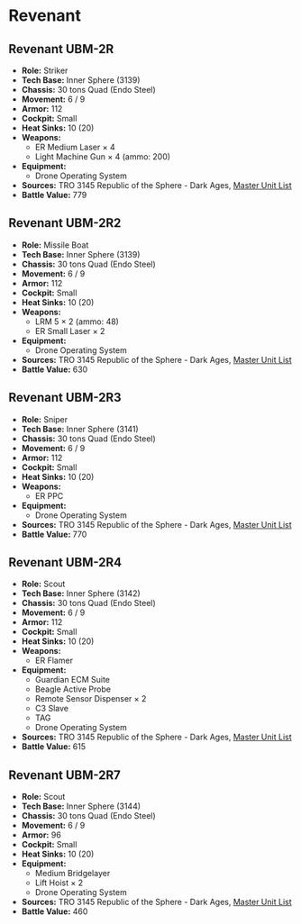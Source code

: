 # Revenant
## Revenant UBM-2R
- **Role:** Striker
- **Tech Base:** Inner Sphere (3139)
- **Chassis:** 30 tons Quad (Endo Steel)
- **Movement:** 6 / 9
- **Armor:** 112
- **Cockpit:** Small
- **Heat Sinks:** 10 (20)
- **Weapons:**
  - ER Medium Laser × 4
  - Light Machine Gun × 4 (ammo: 200)
- **Equipment:**
  - Drone Operating System
- **Sources:** TRO 3145 Republic of the Sphere - Dark Ages, [Master Unit List](http://masterunitlist.info/Unit/Details/6673/revenant-ubm-2r)
- **Battle Value:** 779

## Revenant UBM-2R2
- **Role:** Missile Boat
- **Tech Base:** Inner Sphere (3139)
- **Chassis:** 30 tons Quad (Endo Steel)
- **Movement:** 6 / 9
- **Armor:** 112
- **Cockpit:** Small
- **Heat Sinks:** 10 (20)
- **Weapons:**
  - LRM 5 × 2 (ammo: 48)
  - ER Small Laser × 2
- **Equipment:**
  - Drone Operating System
- **Sources:** TRO 3145 Republic of the Sphere - Dark Ages, [Master Unit List](http://masterunitlist.info/Unit/Details/6714/revenant-ubm-2r2)
- **Battle Value:** 630

## Revenant UBM-2R3
- **Role:** Sniper
- **Tech Base:** Inner Sphere (3141)
- **Chassis:** 30 tons Quad (Endo Steel)
- **Movement:** 6 / 9
- **Armor:** 112
- **Cockpit:** Small
- **Heat Sinks:** 10 (20)
- **Weapons:**
  - ER PPC
- **Equipment:**
  - Drone Operating System
- **Sources:** TRO 3145 Republic of the Sphere - Dark Ages, [Master Unit List](http://masterunitlist.info/Unit/Details/6715/revenant-ubm-2r3)
- **Battle Value:** 770

## Revenant UBM-2R4
- **Role:** Scout
- **Tech Base:** Inner Sphere (3142)
- **Chassis:** 30 tons Quad (Endo Steel)
- **Movement:** 6 / 9
- **Armor:** 112
- **Cockpit:** Small
- **Heat Sinks:** 10 (20)
- **Weapons:**
  - ER Flamer
- **Equipment:**
  - Guardian ECM Suite
  - Beagle Active Probe
  - Remote Sensor Dispenser × 2
  - C3 Slave
  - TAG
  - Drone Operating System
- **Sources:** TRO 3145 Republic of the Sphere - Dark Ages, [Master Unit List](http://masterunitlist.info/Unit/Details/6716/revenant-ubm-2r4)
- **Battle Value:** 615

## Revenant UBM-2R7
- **Role:** Scout
- **Tech Base:** Inner Sphere (3144)
- **Chassis:** 30 tons Quad (Endo Steel)
- **Movement:** 6 / 9
- **Armor:** 96
- **Cockpit:** Small
- **Heat Sinks:** 10 (20)
- **Equipment:**
  - Medium Bridgelayer
  - Lift Hoist × 2
  - Drone Operating System
- **Sources:** TRO 3145 Republic of the Sphere - Dark Ages, [Master Unit List](http://masterunitlist.info/Unit/Details/6717/revenant-ubm-2r7)
- **Battle Value:** 460

